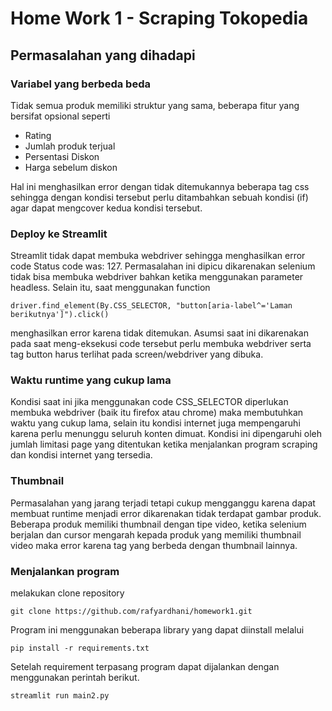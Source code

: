 # Home Work 1 - Scraping Tokopedia
## Permasalahan yang dihadapi
### Variabel yang berbeda beda
Tidak semua produk memiliki struktur yang sama, beberapa fitur yang bersifat opsional seperti
- Rating
- Jumlah produk terjual
- Persentasi Diskon
- Harga sebelum diskon

Hal ini menghasilkan error dengan tidak ditemukannya beberapa tag css sehingga dengan kondisi tersebut perlu ditambahkan sebuah kondisi (if) agar dapat mengcover kedua kondisi tersebut.

### Deploy ke Streamlit
Streamlit tidak dapat membuka webdriver sehingga menghasilkan error code Status code was: 127. Permasalahan ini dipicu dikarenakan selenium tidak bisa membuka webdriver bahkan ketika menggunakan parameter headless. Selain itu, saat menggunakan function 
```
driver.find_element(By.CSS_SELECTOR, "button[aria-label^='Laman berikutnya']").click()
```
menghasilkan error karena tidak ditemukan. Asumsi saat ini dikarenakan pada saat meng-eksekusi code tersebut perlu membuka webdriver serta tag button harus terlihat pada screen/webdriver yang dibuka.

### Waktu runtime yang cukup lama
Kondisi saat ini jika menggunakan code CSS_SELECTOR diperlukan membuka webdriver (baik itu firefox atau chrome) maka membutuhkan waktu yang cukup lama, selain itu kondisi internet juga mempengaruhi karena perlu menunggu seluruh konten dimuat. Kondisi ini dipengaruhi oleh jumlah limitasi page yang ditentukan ketika menjalankan program scraping dan kondisi internet yang tersedia.

### Thumbnail
Permasalahan yang jarang terjadi tetapi cukup mengganggu karena dapat membuat runtime menjadi error dikarenakan tidak terdapat gambar produk. Beberapa produk memiliki thumbnail dengan tipe video, ketika selenium berjalan dan cursor mengarah kepada produk yang memiliki thumbnail video maka error karena tag yang berbeda dengan thumbnail lainnya.

### Menjalankan program
melakukan clone repository 
```
git clone https://github.com/rafyardhani/homework1.git
```
Program ini menggunakan beberapa library yang dapat diinstall melalui
```
pip install -r requirements.txt
```
Setelah requirement terpasang program dapat dijalankan dengan menggunakan perintah berikut.
```
streamlit run main2.py
```